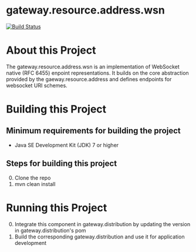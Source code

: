 # gateway.resource.address.wsn

[![Build Status][build-status-image]][build-status]

[build-status-image]: https://travis-ci.org/kaazing/gateway.resource.address.wsn.svg?branch=develop
[build-status]: https://travis-ci.org/kaazing/gateway.resource.address.wsn

# About this Project

The gateway.resource.address.wsn is an implementation of WebSocket native (RFC 6455) enpoint representations. It builds on the core abstraction provided by the gaeway.resource.address and defines endpoints for websocket URI schemes.

# Building this Project

## Minimum requirements for building the project
* Java SE Development Kit (JDK) 7 or higher

## Steps for building this project
0. Clone the repo
0. mvn clean install

# Running this Project

0. Integrate this component in gateway.distribution by updating the version in gateway.distribution's pom
0. Build the corresponding gateway.distribution and use it for application development
